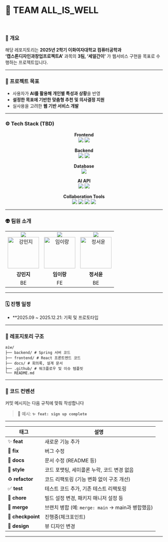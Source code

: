 # 🤟 TEAM ALL_IS_WELL
<br>

### 📌 개요
해당 레포지토리는 **2025년 2학기 이화여자대학교 컴퓨터공학과**  
**‘캡스톤디자인과창업프로젝트A’** 과목의 **3팀, ‘세얼간이’** 가 웹서비스 구현을 목표로 수행하는 프로젝트입니다.

---

### 🎯 프로젝트 목표
- 사용자가 **AI를 활용해 개인별 특성과 상황**을 반영  
- **설정한 목표에 기반한 맞춤형 추천 및 의사결정 지원**  
- 실사용을 고려한 **웹 기반 서비스 개발**  

---

### ⚙️ Tech Stack (TBD)

<div align="center">

**Frontend**  
<img src="https://img.shields.io/badge/React-61DAFB?logo=react&logoColor=white&style=for-the-badge"/> 
<img src="https://img.shields.io/badge/JavaScript-F7DF1E?logo=javascript&logoColor=black&style=for-the-badge"/>

**Backend**  
<img src="https://img.shields.io/badge/Spring%20Boot-6DB33F?logo=springboot&logoColor=white&style=for-the-badge"/>
<img src="https://img.shields.io/badge/Java-007396?logo=java&logoColor=white&style=for-the-badge"/>

**Database**  
<img src="https://img.shields.io/badge/MySQL-4479A1?logo=mysql&logoColor=white&style=for-the-badge"/>

**AI API**  
<img src="https://img.shields.io/badge/OpenAI-412991?logo=openai&logoColor=white&style=for-the-badge"/> 
<img src="https://img.shields.io/badge/HuggingFace-FFAE00?logo=huggingface&logoColor=black&style=for-the-badge"/>  

**Collaboration Tools**  
<img src="https://img.shields.io/badge/GitHub-181717?logo=github&logoColor=white&style=for-the-badge"/> 
<img src="https://img.shields.io/badge/Slack-4A154B?logo=slack&logoColor=white&style=for-the-badge"/> 
<img src="https://img.shields.io/badge/Notion-000000?logo=notion&logoColor=white&style=for-the-badge"/> 
<img src="https://img.shields.io/badge/Discord-5865F2?logo=discord&logoColor=white&style=for-the-badge"/>
</div>


---
### 👽 팀원 소개

<table>
  <tbody>
    <tr>
      <td align="center">
        <img src="https://img.shields.io/badge/Team%20Member-fb69a3" /><br> <a href="https://github.com/monshelle"><img src="https://github.com/monshelle.png" width="100px;" alt="강민지"/></a> </td>
      <td align="center">
        <img src="https://img.shields.io/badge/Team%20Member-04e0d5" /><br> <a href="https://github.com/WHITENOISE523"><img src="https://github.com/WHITENOISE523.png" width="100px;" alt="임이랑"/></a> </td>
            <td align="center">
        <img src="https://img.shields.io/badge/Team%20Leader-8629f9" /><br> <a href="https://github.com/yoozafree"><img src="https://github.com/yoozafree.png" width="100px;" alt="정서윤"/></a> </td>
    </tr>
    <tr>
      <td align="center"><b>강민지</b></td> 
      <td align="center"><b>임이랑</b></td> 
      <td align="center"><b>정서윤</b></td>
    </tr>
    <tr>
      <td align="center">BE</td>
      <td align="center">FE</td>
      <td align="center">BE</td>
    </tr>
  </tbody>
</table>

---

### 🗓 진행 일정
- **2025.09 ~ 2025.12.21: 기획 및 프로토타입

---
### 📂 레포지토리 구조
```
aiw/
├── backend/ # Spring 서버 코드
├── frontend/ # React 프론트엔드 코드
├── docs/ # 회의록, 설계 문서
├── .github/ # 워크플로우 및 이슈 템플릿
└── README.md
```

---

### 🧾 코드 컨벤션

커밋 메시지는 다음 규칙에 맞춰 작성합니다

> 📌 예시: **`✨ feat: sign up complete`**

---

| 태그                | 설명                                      |
|-------------------|-----------------------------------------|
| ✨ **feat**        | 새로운 기능 추가                               |
| 🐛 **fix**        | 버그 수정                                   |
| 📝 **docs**       | 문서 수정 (README 등)                        |
| 💄 **style**      | 코드 포맷팅, 세미콜론 누락, 코드 변경 없음               |
| ♻️ **refactor**   | 코드 리팩토링 (기능 변화 없이 구조 개선)                |
| ✅ **test**        | 테스트 코드 추가, 기존 테스트 리팩토링                  |
| 🔧 **chore**      | 빌드 설정 변경, 패키지 매니저 설정 등                  |
| 🔀 **merge**      | 브랜치 병합 (예: `merge: main` → main과 병합했음) |
| 📍 **checkpoint** | 진행중(체크포인트)                              |
| 🎨 **design**     | 뷰 디자인 변경                                |

---

